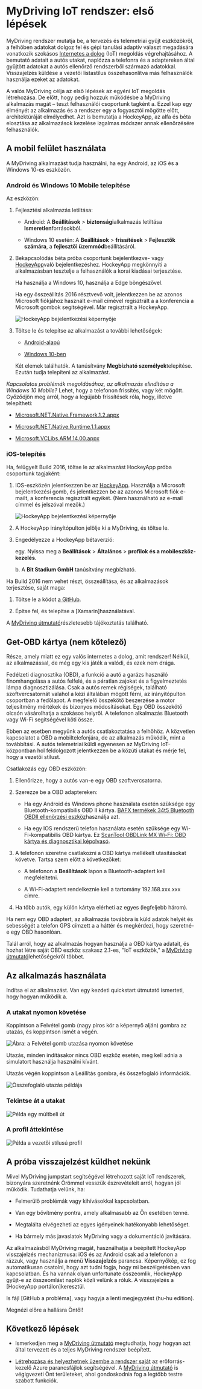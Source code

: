 <properties
    pageTitle="Példa MyDriving Azure IoT: rövid útmutató az első |} Microsoft Azure"
    description="Első lépések az alkalmazás, amely egy teljes szeretné, hogy miként tervezővel egy IoT rendszer Microsoft Azure Értékáram-elemzés, gépi tanulási és esemény hubok használatával."
    services=""
    documentationCenter=".net"
    suite=""
    authors="harikmenon"
    manager="douge"/>

<tags
    ms.service="multiple"
    ms.workload="tbd"
    ms.tgt_pltfrm="ibiza"
    ms.devlang="dotnet"
    ms.topic="article"
    ms.date="03/25/2016"
    ms.author="harikm"/>

# <a name="mydriving-iot-system-quick-start"></a>MyDriving IoT rendszer: első lépések

MyDriving rendszer mutatja be, a tervezés és telemetriai gyűjt eszközökről, a felhőben adatokat dolgoz fel és gépi tanulási adaptív választ megadására vonatkozik szokásos [Internetes a dolog](iot-suite-overview.md) (IoT) megoldás végrehajtásához. A bemutató adatait a autós utakat, naplózza a telefonra és a adaptereken által gyűjtött adatokat a autós ellenőrző rendszerből származó adatokkal. Visszajelzés küldése a vezetői listastílus összehasonlítva más felhasználók használja ezeket az adatokat.

A valós MyDriving célja az első lépések az egyéni IoT megoldás létrehozása. De előtt, hogy pedig hozzuk működésbe a MyDriving alkalmazás magát – teszt felhasználói csoportunk tagként a. Ezzel kap egy élményét az alkalmazás és a rendszer egy a fogyasztói mögötte előtt, architektúráját elmélyedhet. Azt is bemutatja a HockeyApp, az alfa és béta elosztása az alkalmazások kezelése izgalmas módszer annak ellenőrzésére felhasználók.

## <a name="use-the-mobile-experience"></a>A mobil felület használata

A MyDriving alkalmazást tudja használni, ha egy Android, az iOS és a Windows 10-es eszközön.

### <a name="android-and-windows-10-mobile-installation"></a>Android és Windows 10 Mobile telepítése

Az eszközön:

1.  Fejlesztési alkalmazás letiltása:

    -   Android: A **Beállítások** > **biztonsági**alkalmazás letiltása **Ismeretlen**forrásokból.

    -   Windows 10 esetén: A **Beállítások** > **frissítések** > **Fejlesztők számára**, a **fejlesztői üzemmód**beállításáról.

2.  Bekapcsolódás béta próba csoportunk bejelentkezve- vagy [HockeyApp](https://rink.hockeyapp.net)való bejelentkezéshez. HockeyApp megkönnyíti a alkalmazásban tesztelje a felhasználók a korai kiadásai terjesztése.

    Ha használja a Windows 10, használja a Edge böngészővel.

    Ha egy összeállítás 2016 résztvevő volt, jelentkezzen be az azonos Microsoft fiókjához használt e-mail címével regisztrált a a konferencia a Microsoft gombok segítségével. Már regisztrált a HockeyApp.

    ![HockeyApp bejelentkezési képernyője](./media/iot-solution-get-started/image1.png)

3.  Töltse le és telepítse az alkalmazást a további lehetőségek:

    -   [Android-alapú](http://rink.io/spMyDrivingAndroid)

    -   [Windows 10-ben](http://rink.io/spMyDrivingUWP)

    Két elemek találhatók. A tanúsítvány **Megbízható személyek**telepítése. Ezután tudja telepíteni az alkalmazást.

*Kapcsolatos problémák megoldásához, az alkalmazás elindítása a Windows 10 Mobile?* Lehet, hogy a telefonon frissítés, vagy két mögött. Győződjön meg arról, hogy a legújabb frissítések róla, hogy, illetve telepítheti:

 - [Microsoft.NET.Native.Framework.1.2.appx](https://download.hockeyapp.net/packages/win10/Microsoft.NET.Native.Framework.1.2.appx) 

 - [Microsoft.NET.Native.Runtime.1.1.appx](https://download.hockeyapp.net/packages/win10/Microsoft.NET.Native.Runtime.1.1.appx) 

 - [Microsoft.VCLibs.ARM.14.00.appx](https://download.hockeyapp.net/packages/win10/Microsoft.VCLibs.ARM.14.00.appx)


### <a name="ios-installation"></a>iOS-telepítés

Ha, felügyelt Build 2016, töltse le az alkalmazást HockeyApp próba csoportunk tagjaként:

1.  IOS-eszközén jelentkezzen be az [HockeyApp](https://rink.hockeyapp.net).
    Használja a Microsoft bejelentkezési gomb, és jelentkezzen be az azonos Microsoft fiók e-mailt, a konferencia regisztrált egyikét. (Nem használható az e-mail címmel és jelszóval mezők.)

    ![HockeyApp bejelentkezési képernyője](./media/iot-solution-get-started/image1.png)

2.  A HockeyApp irányítópulton jelölje ki a MyDriving, és töltse le.

3.  Engedélyezze a HockeyApp bétaverzió:

    egy. Nyissa meg a **Beállítások** > **Általános** > **profilok és a mobileszköz-kezelés.**

    b. A **Bit Stadium GmbH** tanúsítvány megbízható.

Ha Build 2016 nem vehet részt, összeállítása, és az alkalmazások terjesztése, saját maga:

1.   Töltse le a kódot [a GitHub].

2.   Építse fel, és telepítse a [Xamarin]használatával.

A [MyDriving útmutató](http://aka.ms/mydrivingdocs)részletesebb tájékoztatás található.

## <a name="get-an-obd-adapter-optional"></a>Get-OBD kártya (nem kötelező)

Része, amely miatt ez egy valós internetes a dolog, amit rendszer! Nélkül, az alkalmazással, de még egy kis játék a valódi, és ezek nem drága.

Fedélzeti diagnosztika (OBD), a funkció a autó a garázs használó finomhangolása a autós felfelé, és a páratlan zajokat és a figyelmeztetés lámpa diagnosztizálása. Csak a autós remek régiségek, található szoftvercsatornát valahol a kézi általában mögött férni, az irányítópulton csoportban a fedőlapot. A megfelelő összekötő beszerzése a motor teljesítmény mértékek és bizonyos módosításokat. Egy OBD összekötő olcsón vásárolhatja a szokásos helyről. A telefonon alkalmazás Bluetooth vagy Wi-Fi segítségével köti össze.

Ebben az esetben megyünk a autós csatlakoztatása a felhőhöz. A közvetlen kapcsolatot a OBD a mobiltelefonjára, de az alkalmazás működik, mint a továbbítási. A autós telemetriai küldi egyenesen az MyDriving IoT-központban hol feldolgozott jelentkezzen be a közúti utakat és mérje fel, hogy a vezetői stílust.

Csatlakozás egy OBD eszközön:

1.  Ellenőrizze, hogy a autós van-e egy OBD szoftvercsatorna.

2.  Szerezze be a OBD adaptereken:

    -   Ha egy Android és Windows phone használata esetén szüksége egy Bluetooth-kompatibilis OBD II kártya. [BAFX termékek 34t5 Bluetooth OBDII ellenőrzési eszköz]használja azt.

    -   Ha egy IOS rendszerű telefon használata esetén szüksége egy Wi-Fi-kompatibilis OBD kártya. Ez [ScanTool OBDLink MX Wi-Fi: OBD kártya és diagnosztikai képolvasó].

3.  A telefonon szeretne csatlakozni a OBD kártya mellékelt utasításokat követve. Tartsa szem előtt a következőket:

    -   A telefonon a **Beállítások** lapon a Bluetooth-adaptert kell megfeleltetni.

    -   A Wi-Fi-adaptert rendelkeznie kell a tartomány 192.168.xxx.xxx címre.

4.  Ha több autók, egy külön kártya elérheti az egyes (legfeljebb három).

Ha nem egy OBD adaptert, az alkalmazás továbbra is küld adatok helyét és sebességét a telefon GPS címzett a a háttér és megkérdezi, hogy szeretné-e egy OBD hasonlóan.

Talál arról, hogy az alkalmazás hogyan használja a OBD kártya adatait, és hozhat létre saját OBD eszköz szakasz 2.1-es, "IoT eszközök," a [MyDriving útmutató](http://aka.ms/mydrivingdocs)lehetőségekről többet.

## <a name="use-the-app"></a>Az alkalmazás használata

Indítsa el az alkalmazást. Van egy kezdeti quickstart útmutató ismerteti, hogy hogyan működik a.

### <a name="track-your-trips"></a>A utakat nyomon követése

Koppintson a Felvétel gomb (nagy piros kör a képernyő alján) gombra az utazás, és koppintson ismét a végén.

![Ábra: a Felvétel gomb utazása nyomon követése](./media/iot-solution-get-started/image2.png)

Utazás, minden indításakor nincs OBD eszköz esetén, meg kell adnia a simulatort használja használni kívánt.

Utazás végén koppintson a Leállítás gombra, és összefoglaló információk.

![Összefoglaló utazás példája](./media/iot-solution-get-started/image3.png)

### <a name="review-your-trips"></a>Tekintse át a utakat

![Példa egy múltbeli út](./media/iot-solution-get-started/image4.png)

### <a name="review-your-profile"></a>A profil áttekintése

![Példa a vezetői stílusú profil](./media/iot-solution-get-started/image5.png)

## <a name="send-us-your-test-feedback"></a>A próba visszajelzést küldhet nekünk

Mivel MyDriving jumpstart segítségével létrehozott saját IoT rendszerek, bizonyára szeretnénk Örömmel vesszük észrevételeit arról, hogyan jól működik. Tudathatja velünk, ha:

- Felmerülő problémák vagy kihívásokkal kapcsolatban.

- Van egy bővítmény pontra, amely alkalmasabb az Ön esetében tenné.

- Megtalálta elvégezheti az egyes igényeinek hatékonyabb lehetőséget.

- Ha bármely más javaslatok MyDriving vagy a dokumentáció javítására.

Az alkalmazásból MyDriving magát, használhatja a beépített HockeyApp visszajelzés mechanizmusa: iOS és az Android csak ad a telefonon a rázzuk, vagy használja a menü **Visszajelzés** parancsa. Képernyőkép, ez fog automatikusan csatolni, hogy azt tudni fogja, hogy mi beszélgetésben van kapcsolatban. És ha vannak olyan unfortunate összeomlik, HockeyApp gyűjt-e az összeomlást naplók közli velünk a róluk. A visszajelzés a [HockeyApp portálon]keresztül.

Is fájl [GitHub a probléma], vagy hagyja a lenti megjegyzést (hu-hu edition).

Megnézi előre a hallásra Öntől!

## <a name="next-steps"></a>Következő lépések

-   Ismerkedjen meg a [MyDriving útmutató](http://aka.ms/mydrivingdocs) megtudhatja, hogy hogyan azt által tervezett és a teljes MyDriving rendszer beépített.

-   [Létrehozása és helyezhetnek üzembe a rendszer saját](iot-solution-build-system.md) az erőforrás-kezelő Azure parancsfájlok segítségével. A [MyDriving útmutató](http://aka.ms/mydrivingdocs) is végigvezeti Önt területeket, ahol gondoskodnia fog a legtöbb testre szabott funkciók.

  [a GitHub]: https://github.com/Azure-Samples/MyDriving
  [Xamarin használata]: https://developer.xamarin.com/guides/ios/getting_started/installation/
  [BAFX termékek 34t5 Bluetooth OBDII ellenőrzési eszköz]: http://www.amazon.com/gp/product/B005NLQAHS
  [ScanTool OBDLink MX Wi-Fi: OBD kártya és diagnosztikai képolvasó]: http://www.amazon.com/gp/product/B00OCYXTYY/ref=s9_simh_gw_g263_i1_r?pf_rd_m=ATVPDKIKX0DER&pf_rd_s=desktop-2&pf_rd_r=1MWRMKXK4KK9VYMJ44MP
  [HockeyApp portál]: https://rink.hockeyapp.org
  [a GitHub hiba]: https://github.com/Azure-Samples/MyDriving/issues
